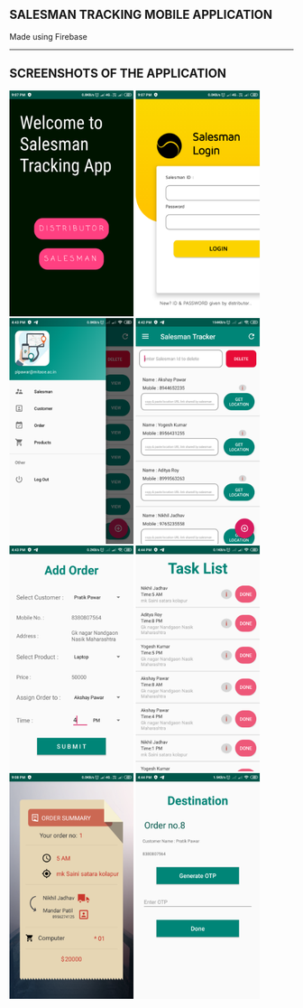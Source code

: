 ## **SALESMAN TRACKING MOBILE APPLICATION**

Made using Firebase

---

## ****SCREENSHOTS OF THE APPLICATION****

<img src ="Images/welcome.png" width="220" height="400">  <img src ="Images/salesman_login.png" width="220" height="400"> 
<img src ="Images/nav_menu.png" width="220" height="400"> <img src ="Images/salesman_list.png" width="220" height="400">     
<img src ="Images/add_order.png" width="220" height="400">  <img src ="Images/task_list.png" width="220" height="400">
<img src ="Images/order_summery.png" width="220" height="400">  <img src ="Images/destination.png" width="220" height="400">
